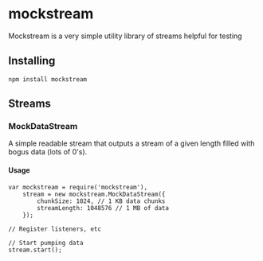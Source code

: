 # mockstream

Mockstream is a very simple utility library of streams helpful for testing

## Installing

```npm install mockstream```

## Streams

### MockDataStream

A simple readable stream that outputs a stream of a given length filled with bogus data (lots of 0's).

#### Usage

```
var mockstream = require('mockstream'),
    stream = new mockstream.MockDataStream({
        chunkSize: 1024, // 1 KB data chunks
        streamLength: 1048576 // 1 MB of data
    });
    
// Register listeners, etc

// Start pumping data
stream.start();

```